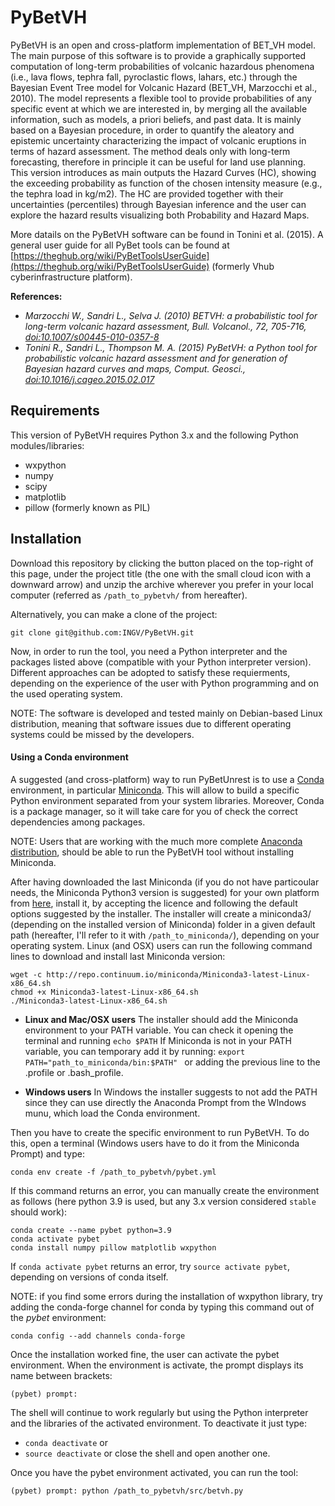 # PyBetVH

PyBetVH is an open and cross-platform implementation of BET_VH model. The main purpose of this software is to provide a graphically supported computation of long-term probabilities of volcanic hazardous phenomena (i.e., lava flows, tephra fall, pyroclastic flows, lahars, etc.) through the Bayesian Event Tree model for Volcanic Hazard (BET_VH, Marzocchi et al., 2010). The model represents a flexible tool to provide probabilities of any specific event at which we are interested in, by merging all the available information, such as models, a priori beliefs, and past data. It is mainly based on a Bayesian procedure, in order to quantify the aleatory and epistemic uncertainty characterizing the impact of volcanic eruptions in terms of hazard assessment. The method deals only with long-term forecasting, therefore in principle it can be useful for land use planning. This version introduces as main outputs the Hazard Curves (HC), showing the exceeding probability as function of the chosen intensity measure (e.g., the tephra load in kg/m2). The HC are provided together with their uncertainties (percentiles) through Bayesian inference and the user can explore the hazard results visualizing both Probability and Hazard Maps. 

More datails on the PyBetVH software can be found in Tonini et al. (2015). A general user guide for all PyBet tools can be found at [https://theghub.org/wiki/PyBetToolsUserGuide](https://theghub.org/wiki/PyBetToolsUserGuide) (formerly Vhub cyberinfrastructure platform).

**References:** 
 - *Marzocchi W., Sandri L., Selva J. (2010) BETVH: a probabilistic tool for long-term volcanic hazard assessment, Bull. Volcanol., 72, 705-716, [doi:10.1007/s00445-010-0357-8](https://link.springer.com/article/10.1007%2Fs00445-010-0357-8)* 
 - *Tonini R., Sandri L., Thompson M. A. (2015) PyBetVH: a Python tool for probabilistic volcanic hazard assessment and for generation of Bayesian hazard curves and maps, Comput. Geosci., [doi:10.1016/j.cageo.2015.02.017](https://www.sciencedirect.com/science/article/pii/S0098300415000515)*


## Requirements
This version of PyBetVH requires Python 3.x and the following Python modules/libraries:
 - wxpython
 - numpy
 - scipy
 - matplotlib
 - pillow (formerly known as PIL)


## Installation
Download this repository by clicking the button placed on the top-right of this page, under the project title (the one with the small cloud icon with a downward arrow) and unzip the archive wherever you prefer in your local computer (referred as `/path_to_pybetvh/` from hereafter).

Alternatively, you can make a clone of the project:
```
git clone git@github.com:INGV/PyBetVH.git
```

Now, in order to run the tool, you need a Python interpreter and the packages listed above (compatible with your Python interpreter version).
Different approaches can be adopted to satisfy these requierments, depending on the experience of the user with Python programming and on the used operating system.

NOTE: The software is developed and tested mainly on Debian-based Linux distribution, meaning that software issues due to different operating systems could be missed by the developers.


#### Using a Conda environment
A suggested (and cross-platform) way to run PyBetUnrest is to use a [Conda](https://conda.io/en/latest/) environment, in particular [Miniconda](https://conda.io/en/latest/miniconda.html). This will allow to build a specific Python environment separated from your system libraries.
Moreover, Conda is a package manager, so it will take care for you of check the correct dependencies among packages.

NOTE: Users that are working with the much more complete [Anaconda distribution](https://www.anaconda.com/), should be able to run the PyBetVH tool without installing Miniconda. 

After having downloaded the last Miniconda (if you do not have particoular needs, the Miniconda Python3 version is suggested) for your own platform from [here](https://conda.io/en/latest/miniconda.html), install it, by accepting the licence and following the default options suggested by the installer. The installer will create a miniconda3/ (depending on the installed version of Miniconda) folder in a given default path (hereafter, I'll refer to it with `/path_to_miniconda/`), depending on your operating system.
Linux (and OSX) users can run the following command lines to download and install last Miniconda version: 

```
wget -c http://repo.continuum.io/miniconda/Miniconda3-latest-Linux-x86_64.sh
chmod +x Miniconda3-latest-Linux-x86_64.sh
./Miniconda3-latest-Linux-x86_64.sh
```

 - **Linux and Mac/OSX users**
The installer should add the Miniconda environment to your PATH variable. 
You can check it opening the terminal and running `echo $PATH`
If Miniconda is not in your PATH variable, you can temporary add it by running:
`export PATH="path_to_miniconda/bin:$PATH" `
or adding the previous line to the .profile or .bash_profile.

 - **Windows users**
In Windows the installer suggests to not add the PATH since they can use directly the Anaconda Prompt from the WIndows munu, which load the Conda environment. 


Then you have to create the specific environment to run PyBetVH. To do this, open a terminal (Windows users have to do it from the Miniconda Prompt) and type:
```
conda env create -f /path_to_pybetvh/pybet.yml
```

If this command returns an error, you can manually create the environment as follows (here python 3.9 is used, but any 3.x version considered `stable` should work):
```
conda create --name pybet python=3.9
conda activate pybet
conda install numpy pillow matplotlib wxpython
```

If `conda activate pybet` returns an error, try `source activate pybet`, depending on versions of conda itself.

NOTE: if you find some errors during the installation of wxpython library, try adding the conda-forge channel for conda by typing this command out of the _pybet_ environment:

```
conda config --add channels conda-forge
```


Once the installation worked fine, the user can activate the pybet environment. 
When the environment is activate, the prompt displays its name between brackets:
```
(pybet) prompt: 
```

The shell will continue to work regularly but using the Python interpreter and the libraries of the activated environment. 
To deactivate it just type:
 - `conda deactivate`
or
 - `source deactivate`
or close the shell and open another one.
  
Once you have the pybet environment activated, you can run the tool:
```
(pybet) prompt: python /path_to_pybetvh/src/betvh.py
```
